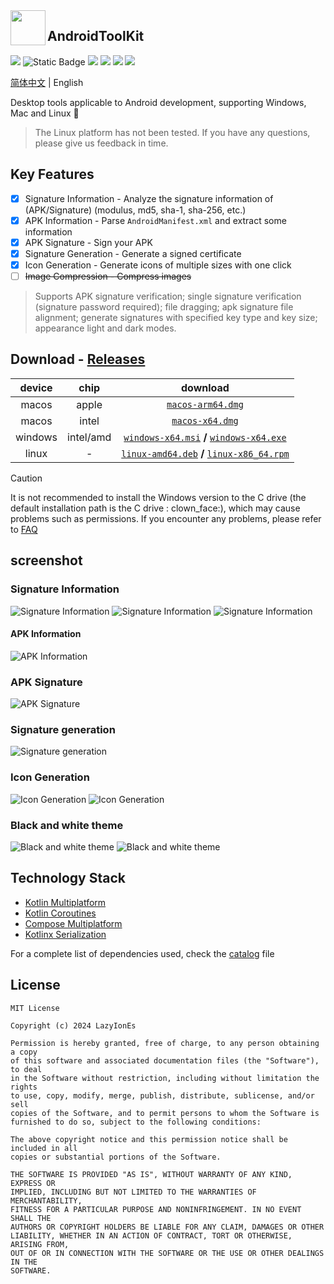 <img src="/composeApp/launcher/icon.png" width="56" align="left" />

## AndroidToolKit

<p align="start">
<a href="https://opensource.org/license/mit"><img src="https://img.shields.io/github/license/LazyIonEs/AndroidToolKit?color=green"/></a>
<img alt="Static Badge" src="https://img.shields.io/badge/platform-%20macos%20%7C%20windows%20%7C%20linux%20-5776E0">
<a href="https://github.com/LazyIonEs/AndroidToolKit/actions"><img src="https://img.shields.io/github/actions/workflow/status/LazyIonEs/AndroidToolKit/build-release.yml"/></a>
<a href="https://github.com/LazyIonEs/AndroidToolKit/releases/latest"><img src="https://img.shields.io/github/downloads/LazyIonEs/AndroidToolKit/total?color=orange"/></a>
<a href="https://github.com/LazyIonEs/AndroidToolKit/releases/latest"><img src="https://img.shields.io/github/v/release/LazyIonEs/AndroidToolKit"/></a>
<a href="https://kotlinlang.org"><img src="https://img.shields.io/badge/kotlin-2.1.0-7a54f6"/></a>
</p>


<!-- ![GitHub Actions Workflow Status](https://img.shields.io/github/actions/workflow/status/LazyIonEs/AndroidToolKit/build-release.yml)
![GitHub Downloads (all assets, all releases)](https://img.shields.io/github/downloads/LazyIonEs/AndroidToolKit/total)
![GitHub Release](https://img.shields.io/github/v/release/LazyIonEs/AndroidToolKit)
![GitHub License](https://img.shields.io/github/license/LazyIonEs/AndroidToolKit)
![GitHub Downloads (all assets, latest release)](https://img.shields.io/github/downloads/LazyIonEs/AndroidToolKit/latest/total) -->


[简体中文](./README.md) | English

Desktop tools applicable to Android development, supporting Windows, Mac and Linux :tada:
> The Linux platform has not been tested. If you have any questions, please give us feedback in time.

## Key Features

- [x] Signature Information - Analyze the signature information of (APK/Signature) (modulus, md5, sha-1, sha-256, etc.)
- [x] APK Information - Parse `AndroidManifest.xml` and extract some information
- [x] APK Signature - Sign your APK
- [x] Signature Generation - Generate a signed certificate
- [x] Icon Generation - Generate icons of multiple sizes with one click
- [ ] ~~Image Compression - Compress images~~

> Supports APK signature verification; single signature verification (signature password required); file dragging; apk
> signature file alignment; generate signatures with specified key type and key size; appearance light and dark modes.

## Download - [Releases](https://github.com/LazyIonEs/AndroidToolKit/releases/latest)

| device  |   chip    |                                                                                                                               download                                                                                                                                |
|:-------:|:---------:|:---------------------------------------------------------------------------------------------------------------------------------------------------------------------------------------------------------------------------------------------------------------------:|
|  macos  |   apple   |                                                                    [`macos-arm64.dmg`](https://github.com/LazyIonEs/AndroidToolKit/releases/latest/download/AndroidToolKit-1.5.3-macos-arm64.dmg)                                                                     |
|  macos  |   intel   |                                                                      [`macos-x64.dmg`](https://github.com/LazyIonEs/AndroidToolKit/releases/latest/download/AndroidToolKit-1.5.3-macos-x64.dmg)                                                                       |
| windows | intel/amd |  [`windows-x64.msi`](https://github.com/LazyIonEs/AndroidToolKit/releases/latest/download/AndroidToolKit-1.5.3-windows-x64.msi) **/** [`windows-x64.exe`](https://github.com/LazyIonEs/AndroidToolKit/releases/latest/download/AndroidToolKit-1.5.3-windows-x64.exe)  |
|  linux  |     -     | [`linux-amd64.deb`](https://github.com/LazyIonEs/AndroidToolKit/releases/latest/download/AndroidToolKit-1.5.3-linux-amd64.deb) **/** [`linux-x86_64.rpm`](https://github.com/LazyIonEs/AndroidToolKit/releases/latest/download/AndroidToolKit-1.5.3-linux-x86_64.rpm) |

> [!CAUTION]
> It is not recommended to install the Windows version to the C drive (the default installation path is the C drive :
> clown_face:), which may cause problems such as permissions. If you encounter any problems, please refer to [FAQ](FAQ.md)

## screenshot

### Signature Information

![Signature Information](screenshots/screenshot_signature_information_1.png)
![Signature Information](screenshots/screenshot_signature_information_2.png)
![Signature Information](screenshots/screenshot_signature_information_3.png)

#### APK Information

![APK Information](screenshots/screenshot_apk_information_1.png)

### APK Signature

![APK Signature](screenshots/screenshot_apk_signature_1.png)

### Signature generation

![Signature generation](screenshots/screenshot_signature_generation_1.png)

### Icon Generation

![Icon Generation](screenshots/screenshot_icon_factory_1.png)
![Icon Generation](screenshots/screenshot_icon_factory_2.png)

### Black and white theme

![Black and white theme](screenshots/screenshot_light.png)
![Black and white theme](screenshots/screenshot_dark.png)

## Technology Stack

- [Kotlin Multiplatform](https://kotlinlang.org/lp/multiplatform/)
- [Kotlin Coroutines](https://github.com/Kotlin/kotlinx.coroutines)
- [Compose Multiplatform](https://www.jetbrains.com/lp/compose-multiplatform/)
- [Kotlinx Serialization](https://github.com/Kotlin/kotlinx.serialization)

For a complete list of dependencies used, check the [catalog](/gradle/libs.versions.toml) file

## License

```
MIT License

Copyright (c) 2024 LazyIonEs

Permission is hereby granted, free of charge, to any person obtaining a copy
of this software and associated documentation files (the "Software"), to deal
in the Software without restriction, including without limitation the rights
to use, copy, modify, merge, publish, distribute, sublicense, and/or sell
copies of the Software, and to permit persons to whom the Software is
furnished to do so, subject to the following conditions:

The above copyright notice and this permission notice shall be included in all
copies or substantial portions of the Software.

THE SOFTWARE IS PROVIDED "AS IS", WITHOUT WARRANTY OF ANY KIND, EXPRESS OR
IMPLIED, INCLUDING BUT NOT LIMITED TO THE WARRANTIES OF MERCHANTABILITY,
FITNESS FOR A PARTICULAR PURPOSE AND NONINFRINGEMENT. IN NO EVENT SHALL THE
AUTHORS OR COPYRIGHT HOLDERS BE LIABLE FOR ANY CLAIM, DAMAGES OR OTHER
LIABILITY, WHETHER IN AN ACTION OF CONTRACT, TORT OR OTHERWISE, ARISING FROM,
OUT OF OR IN CONNECTION WITH THE SOFTWARE OR THE USE OR OTHER DEALINGS IN THE
SOFTWARE.
```

